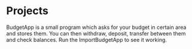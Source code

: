 # Projects
BudgetApp is a small program which asks for your budget in certain area and stores them. You can then withdraw, deposit, transfer between them and check balances. Run the ImportBudgetApp to see it working. 

